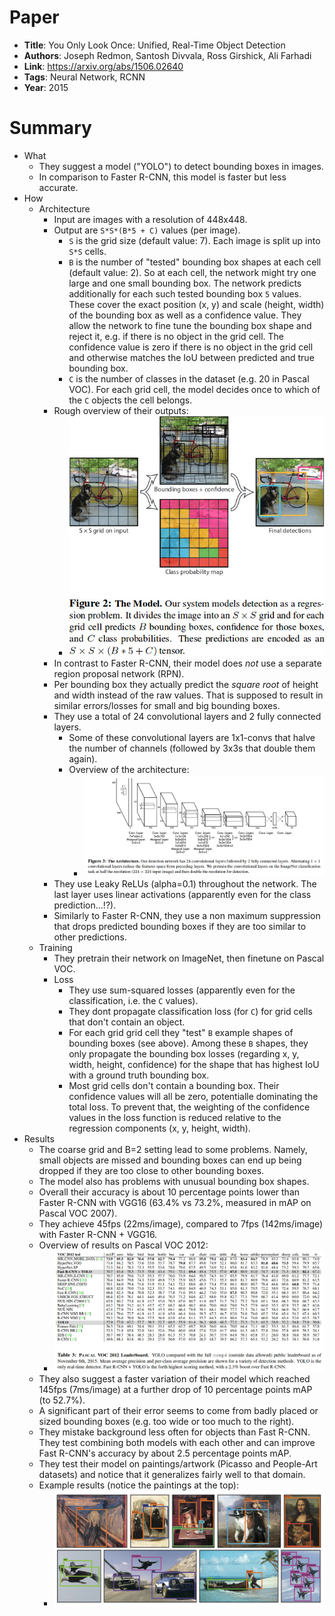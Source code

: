 # Paper

* **Title**: You Only Look Once: Unified, Real-Time Object Detection
* **Authors**: Joseph Redmon, Santosh Divvala, Ross Girshick, Ali Farhadi
* **Link**: https://arxiv.org/abs/1506.02640
* **Tags**: Neural Network, RCNN
* **Year**: 2015

# Summary

* What
  * They suggest a model ("YOLO") to detect bounding boxes in images.
  * In comparison to Faster R-CNN, this model is faster but less accurate.
* How
  * Architecture
    * Input are images with a resolution of 448x448.
    * Output are `S*S*(B*5 + C)` values (per image).
      * `S` is the grid size (default value: 7). Each image is split up into `S*S` cells.
      * `B` is the number of "tested" bounding box shapes at each cell (default value: 2).
        So at each cell, the network might try one large and one small bounding box.
        The network predicts additionally for each such tested bounding box `5` values.
        These cover the exact position (x, y) and scale (height, width) of the bounding box as well as a confidence value.
        They allow the network to fine tune the bounding box shape and reject it, e.g. if there is no object in the grid cell.
        The confidence value is zero if there is no object in the grid cell and otherwise matches the IoU between predicted and true bounding box.
      * `C` is the number of classes in the dataset (e.g. 20 in Pascal VOC). For each grid cell, the model decides once to which of the `C` objects the cell belongs.
    * Rough overview of their outputs:
      * ![Method](images/YOLO__method.jpg?raw=true "Method")
    * In contrast to Faster R-CNN, their model does *not* use a separate region proposal network (RPN).
    * Per bounding box they actually predict the *square root* of height and width instead of the raw values.
      That is supposed to result in similar errors/losses for small and big bounding boxes.
    * They use a total of 24 convolutional layers and 2 fully connected layers.
      * Some of these convolutional layers are 1x1-convs that halve the number of channels (followed by 3x3s that double them again).
      * Overview of the architecture:
        * ![Architecture](images/YOLO__architecture.jpg?raw=true "Architecture")
    * They use Leaky ReLUs (alpha=0.1) throughout the network. The last layer uses linear activations (apparently even for the class prediction...!?).
    * Similarly to Faster R-CNN, they use a non maximum suppression that drops predicted bounding boxes if they are too similar to other predictions.
  * Training
    * They pretrain their network on ImageNet, then finetune on Pascal VOC.
    * Loss
      * They use sum-squared losses (apparently even for the classification, i.e. the `C` values).
      * They dont propagate classification loss (for `C`) for grid cells that don't contain an object.
      * For each grid grid cell they "test" `B` example shapes of bounding boxes (see above).
        Among these `B` shapes, they only propagate the bounding box losses (regarding x, y, width, height, confidence) for the shape that has highest IoU with a ground truth bounding box.
      * Most grid cells don't contain a bounding box. Their confidence values will all be zero, potentialle dominating the total loss.
        To prevent that, the weighting of the confidence values in the loss function is reduced relative to the regression components (x, y, height, width).
* Results
  * The coarse grid and B=2 setting lead to some problems. Namely, small objects are missed and bounding boxes can end up being dropped if they are too close to other bounding boxes.
  * The model also has problems with unusual bounding box shapes.
  * Overall their accuracy is about 10 percentage points lower than Faster R-CNN with VGG16 (63.4% vs 73.2%, measured in mAP on Pascal VOC 2007).
  * They achieve 45fps (22ms/image), compared to 7fps (142ms/image) with Faster R-CNN + VGG16.
  * Overview of results on Pascal VOC 2012:
    * ![Results on VOC2012](images/YOLO__results.jpg?raw=true "Results on VOC2012")
  * They also suggest a faster variation of their model which reached 145fps (7ms/image) at a further drop of 10 percentage points mAP (to 52.7%).
  * A significant part of their error seems to come from badly placed or sized bounding boxes (e.g. too wide or too much to the right).
  * They mistake background less often for objects than Fast R-CNN. They test combining both models with each other and can improve Fast R-CNN's accuracy by about 2.5 percentage points mAP.
  * They test their model on paintings/artwork (Picasso and People-Art datasets) and notice that it generalizes fairly well to that domain.
  * Example results (notice the paintings at the top):
    * ![Examples](images/YOLO__examples.jpg?raw=true "Examples")

